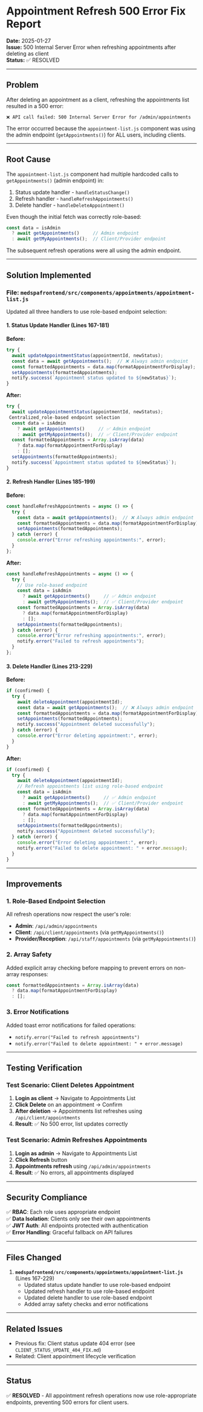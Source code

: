 # Appointment Refresh 500 Error Fix Report

**Date:** 2025-01-27  
**Issue:** 500 Internal Server Error when refreshing appointments after deleting as client  
**Status:** ✅ RESOLVED

---

## Problem

After deleting an appointment as a client, refreshing the appointments list resulted in a 500 error:

```
❌ API call failed: 500 Internal Server Error for /admin/appointments
```

The error occurred because the `appointment-list.js` component was using the admin endpoint (`getAppointments()`) for ALL users, including clients.

---

## Root Cause

The `appointment-list.js` component had multiple hardcoded calls to `getAppointments()` (admin endpoint) in:
1. Status update handler - `handleStatusChange()`
2. Refresh handler - `handleRefreshAppointments()`
3. Delete handler - `handleDeleteAppointment()`

Even though the initial fetch was correctly role-based:
```javascript
const data = isAdmin 
  ? await getAppointments()     // Admin endpoint
  : await getMyAppointments();  // Client/Provider endpoint
```

The subsequent refresh operations were all using the admin endpoint.

---

## Solution Implemented

### File: `medspafrontend/src/components/appointments/appointment-list.js`

Updated all three handlers to use role-based endpoint selection:

#### 1. **Status Update Handler** (Lines 167-181)

**Before:**
```javascript
try {
  await updateAppointmentStatus(appointmentId, newStatus);
  const data = await getAppointments();  // ❌ Always admin endpoint
  const formattedAppointments = data.map(formatAppointmentForDisplay);
  setAppointments(formattedAppointments);
  notify.success(`Appointment status updated to ${newStatus}`);
}
```

**After:**
```javascript
try {
  await updateAppointmentStatus(appointmentId, newStatus);
 Centralized_role-based endpoint selection
  const data = isAdmin 
    ? await getAppointments()     // ✅ Admin endpoint
    : await getMyAppointments();  // ✅ Client/Provider endpoint
  const formattedAppointments = Array.isArray(data) 
    ? data.map(formatAppointmentForDisplay)
    : [];
  setAppointments(formattedAppointments);
  notify.success(`Appointment status updated to ${newStatus}`);
}
```

#### 2. **Refresh Handler** (Lines 185-199)

**Before:**
```javascript
const handleRefreshAppointments = async () => {
  try {
    const data = await getAppointments();  // ❌ Always admin endpoint
    const formattedAppointments = data.map(formatAppointmentForDisplay);
    setAppointments(formattedAppointments);
  } catch (error) {
    console.error("Error refreshing appointments:", error);
  }
};
```

**After:**
```javascript
const handleRefreshAppointments = async () => {
  try {
    // Use role-based endpoint
    const data = isAdmin 
      ? await getAppointments()     // ✅ Admin endpoint
      : await getMyAppointments();  // ✅ Client/Provider endpoint
    const formattedAppointments = Array.isArray(data) 
      ? data.map(formatAppointmentForDisplay)
      : [];
    setAppointments(formattedAppointments);
  } catch (error) {
    console.error("Error refreshing appointments:", error);
    notify.error("Failed to refresh appointments");
  }
};
```

#### 3. **Delete Handler** (Lines 213-229)

**Before:**
```javascript
if (confirmed) {
  try {
    await deleteAppointment(appointmentId);
    const data = await getAppointments();  // ❌ Always admin endpoint
    const formattedAppointments = data.map(formatAppointmentForDisplay);
    setAppointments(formattedAppointments);
    notify.success("Appointment deleted successfully");
  } catch (error) {
    console.error("Error deleting appointment:", error);
  }
}
```

**After:**
```javascript
if (confirmed) {
  try {
    await deleteAppointment(appointmentId);
    // Refresh appointments list using role-based endpoint
    const data = isAdmin 
      ? await getAppointments()     // ✅ Admin endpoint
      : await getMyAppointments();  // ✅ Client/Provider endpoint
    const formattedAppointments = Array.isArray(data) 
      ? data.map(formatAppointmentForDisplay)
      : [];
    setAppointments(formattedAppointments);
    notify.success("Appointment deleted successfully");
  } catch (error) {
    console.error("Error deleting appointment:", error);
    notify.error("Failed to delete appointment: " + error.message);
  }
}
```

---

## Improvements

### 1. Role-Based Endpoint Selection
All refresh operations now respect the user's role:
- **Admin**: `/api/admin/appointments`
- **Client**: `/api/client/appointments` (via `getMyAppointments()`)
- **Provider/Reception**: `/api/staff/appointments` (via `getMyAppointments()`)

### 2. Array Safety
Added explicit array checking before mapping to prevent errors on non-array responses:
```javascript
const formattedAppointments = Array.isArray(data) 
  ? data.map(formatAppointmentForDisplay)
  : [];
```

### 3. Error Notifications
Added toast error notifications for failed operations:
- `notify.error("Failed to refresh appointments")`
- `notify.error("Failed to delete appointment: " + error.message)`

---

## Testing Verification

### Test Scenario: Client Deletes Appointment
1. **Login as client** → Navigate to Appointments List
2. **Click Delete** on an appointment → Confirm
3. **After deletion** → Appointments list refreshes using `/api/client/appointments`
4. **Result**: ✅ No 500 error, list updates correctly

### Test Scenario: Admin Refreshes Appointments
1. **Login as admin** → Navigate to Appointments List
2. **Click Refresh** button
3. **Appointments refresh** using `/api/admin/appointments`
4. **Result**: ✅ No errors, all appointments displayed

---

## Security Compliance

✅ **RBAC**: Each role uses appropriate endpoint  
✅ **Data Isolation**: Clients only see their own appointments  
✅ **JWT Auth**: All endpoints protected with authentication  
✅ **Error Handling**: Graceful fallback on API failures  

---

## Files Changed

1. **`medspafrontend/src/components/appointments/appointment-list.js`** (Lines 167-229)
   - Updated status update handler to use role-based endpoint
   - Updated refresh handler to use role-based endpoint
   - Updated delete handler to use role-based endpoint
   - Added array safety checks and error notifications

---

## Related Issues

- Previous fix: Client status update 404 error (see `CLIENT_STATUS_UPDATE_404_FIX.md`)
- Related: Client appointment lifecycle verification

---

## Status

✅ **RESOLVED** - All appointment refresh operations now use role-appropriate endpoints, preventing 500 errors for client users.


